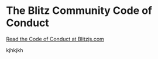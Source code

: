 # The Blitz Community Code of Conduct

[Read the Code of Conduct at Blitzjs.com](https://blitzjs.com/docs/code-of-conduct)

kjhkjkh
